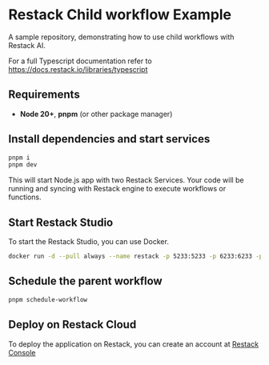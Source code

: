 # Restack Child workflow Example

A sample repository, demonstrating how to use child workflows with Restack AI.

For a full Typescript documentation refer to <https://docs.restack.io/libraries/typescript>

## Requirements

- **Node 20+**, **pnpm** (or other package manager)

## Install dependencies and start services

```bash
pnpm i
pnpm dev
```

This will start Node.js app with two Restack Services. Your code will be running and syncing with Restack engine to execute workflows or functions.

## Start Restack Studio

To start the Restack Studio, you can use Docker.

```bash
docker run -d --pull always --name restack -p 5233:5233 -p 6233:6233 -p 7233:7233 -p 9233:9233 p 10233:10233 ghcr.io/restackio/restack:main
```

## Schedule the parent workflow

```bash
pnpm schedule-workflow
```

## Deploy on Restack Cloud

To deploy the application on Restack, you can create an account at [Restack Console](https://console.restack.io)
